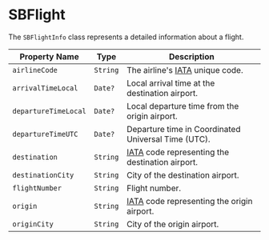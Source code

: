 # SBFlight

The `SBFlightInfo` class represents a detailed information about a flight.

| **Property Name** | **Type** | **Description** |
|-|-|-|
| `airlineCode` | `String` | The airline's [IATA](https://www.iata.org/) unique code. |
| `arrivalTimeLocal` | `Date?` | Local arrival time at the destination airport. |
| `departureTimeLocal` | `Date?` | Local departure time from the origin airport. |
| `departureTimeUTC` | `Date?` | Departure time in Coordinated Universal Time (UTC). |
| `destination` | `String` | [IATA](https://www.iata.org/) code representing the destination airport. |
| `destinationCity` | `String` | City of the destination airport. |
| `flightNumber` | `String` | Flight number. |
| `origin` | `String` | [IATA](https://www.iata.org/) code representing the origin airport. |
| `originCity` | `String` | City of the origin airport. |
